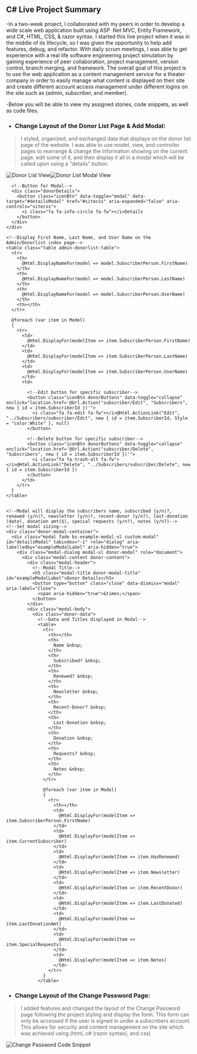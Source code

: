 ## C# Live Project Summary
  -In a two-week project, I collaborated with my peers in order to develop a wide scale web application built using ASP .Net MVC, Entity Framework, and C#, HTML, CSS, & razor syntax. I started this live project when it was in the middle of its lifecycle, so I was given the opportunity to help add features, debug, and refactor. With daily scrum meetings, I was able to get experience with a real life software engineering project simulation by gaining experience of peer collaboration, project management, version control, branch merging, and framework. The overall goal of this project is to use the web application as a content management service for a theater company in order to easily manage what content is displayed on their site and create different account access management under different logins on the site such as (admin, subscriber, and member).
 
   -Below you will be able to view my assigned stories, code snippets, as well as code files.  

* ### Change Layout of the Donor List Page & Add Modal:
 > I styled, organized, and exchanged data that displays on the donor list page of the website. I was able to use model, view, and controller pages to rearrange & change the information showing on the current page, edit some of it, and then display it all in a modal which will be called upon using a "details" button.

![Donor List View ](https://lh3.googleusercontent.com/-hpMJXJ5FLG4/X7LoIrCa5II/AAAAAAAAIVA/QvW9D8T3AiU2h9eOGENakTe1-RtW6qi6ACLcBGAsYHQ/s512/DonorListResult%2528webpage%2529png.png)![Donor List Modal View](https://lh3.googleusercontent.com/-czUwC8_wAEE/X7Lods3KI6I/AAAAAAAAIVY/bw4AFDEyVAcuU5tpfHEKOcpn0RG0cjzvACK8BGAsYHg/s512/DonorListModalResult%2528webpage%2529.png)


      <!--Button for Modal-->
      <div class="donorDetails">
        <button class="iconBtn" data-toggle="modal" data-target="#detailsModal" href="#sitecss" aria-expanded="false" aria-controls="sitecss">
          <i class="fa fa-info-circle fa-fw"></i>Details
        </button>
      </div>
    </div>

    <!--Display First Name, Last Name, and User Name on the Admin/Donorlist index page-->
    <table class="table admin-donorlist-table">
      <tr>
        <th>
          @Html.DisplayNameFor(model => model.SubscriberPerson.FirstName)
        </th>
        <th>
          @Html.DisplayNameFor(model => model.SubscriberPerson.LastName)
        </th>
        <th>
          @Html.DisplayNameFor(model => model.SubscriberPerson.UserName)
        </th>
        <th></th>
      </tr>

      @foreach (var item in Model)
      {
        <tr>
          <td>
            @Html.DisplayFor(modelItem => item.SubscriberPerson.FirstName)
          </td>
          <td>
            @Html.DisplayFor(modelItem => item.SubscriberPerson.LastName)
          </td>
          <td>
            @Html.DisplayFor(modelItem => item.SubscriberPerson.UserName)
          </td>
          <td>

            <!--Edit button for specific subscriber-->
            <button class="iconBtn donorButtons" data-toggle="collapse" onclick="location.href='@Url.Action("subscriber/Edit", "Subscribers", new { id = item.SubscriberId })'">
              <i class="fa fa-edit fa-fw"></i>@Html.ActionLink("Edit", "../Subscribers/subscriber/Edit", new { id = item.SubscriberId, Style = "color:White" }, null)
            </button>

            <!--Delete button for specific subscriber-->
            <button class="iconBtn donorButtons" data-toggle="collapse" onclick="location.href='@Url.Action("subscriber/Delete", "Subscribers", new { id = item.SubscriberId })'">
              <i class="fa fa-trash-alt fa-fw"></i>@Html.ActionLink("Delete", "../Subscribers/subscriber/Delete", new { id = item.SubscriberId })
            </button>
          </td>
        </tr>
      }
    </table>


    <!--Modal will display the subscribers name, subscribed (y/n)?, renewed (y/n)?, newsletter (y/n)?, recent-donor (y/n?), last-donation (date), donation amt($), special requests (y/n?), notes (y/n?)-->
    <!--Set modal sizing-->
    <div class="donor-modal-container">
      <div class="modal fade bs-example-modal-xl custom-modal" id="detailsModal" tabindex="-1" role="dialog" aria-labelledby="exampleModalLabel" aria-hidden="true">
        <div class="modal-dialog modal-xl donor-modal" role="document">
          <div class="modal-content donor-content">
            <div class="modal-header">
              <!--Modal Title-->
              <h5 class="modal-title donor-modal-title" id="exampleModalLabel">Donor Details</h5>
              <button type="button" class="close" data-dismiss="modal" aria-label="Close">
                <span aria-hidden="true">&times;</span>
              </button>
            </div>
            <div class="modal-body">
              <div class="donor-data">
                <!--Data and Titles displayed in Modal-->
                <table>
                  <tr>
                    <th></th>
                    <th>
                      Name &nbsp;
                    </th>
                    <th>
                      Subscribed? &nbsp;
                    </th>
                    <th>
                      Renewed? &nbsp;
                    </th>
                    <th>
                      Newsletter &nbsp;
                    </th>
                    <th>
                      Recent-Donor? &nbsp;
                    </th>
                    <th>
                      Last-Donation &nbsp;
                    </th>
                    <th>
                      Donation &nbsp;
                    </th>
                    <th>
                      Requests? &nbsp;
                    </th>
                    <th>
                      Notes &nbsp;
                    </th>
                  </tr>

                  @foreach (var item in Model)
                  {
                    <tr>
                      <th></th>
                      <td>
                        @Html.DisplayFor(modelItem => item.SubscriberPerson.FirstName)
                      </td>
                      <td>
                        @Html.DisplayFor(modelItem => item.CurrentSubscriber)
                      </td>
                      <td>
                        @Html.DisplayFor(modelItem => item.HasRenewed)
                      </td>
                      <td>
                        @Html.DisplayFor(modelItem => item.Newsletter)
                      </td>
                      <td>
                        @Html.DisplayFor(modelItem => item.RecentDonor)
                      </td>
                      <td>
                        @Html.DisplayFor(modelItem => item.LastDonated)
                      </td>
                      <td>
                        @Html.DisplayFor(modelItem => item.LastDonationAmt)
                      </td>
                      <td>
                        @Html.DisplayFor(modelItem => item.SpecialRequests)
                      </td>
                      <td>
                        @Html.DisplayFor(modelItem => item.Notes)
                      </td>
                    </tr>
                  }
                </table>
          


* ### Change Layout of the Change Password Page:
 > I added features and changed the layout of the Change Password page following the project styling and display the form. This form can only be accessed if the user is signed in under a subscribers account. This allows for security and content management on the site which was achieved using 
 > (html, c# (razor syntax), and css)

![Change Password Code Snippet](https://scontent.xx.fbcdn.net/v/t1.15752-0/p280x280/125553175_735660883692444_3978615744433834040_n.png?_nc_cat=105&ccb=2&_nc_sid=ae9488&_nc_ohc=o0pTxK42Or4AX96sBrG&_nc_ad=z-m&_nc_cid=0&_nc_ht=scontent.xx&oh=d96552c04f88386e43302d10c6c2947d&oe=5FD67148)

